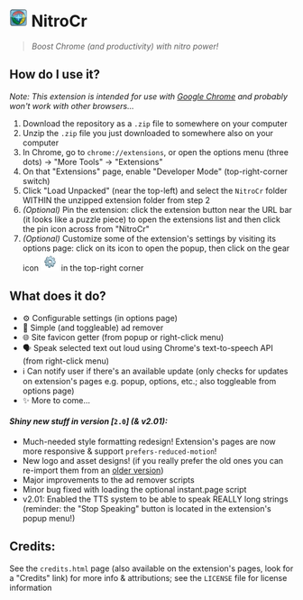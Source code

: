 # ![NitroCr logo](NitroCr/images/icon32.png) NitroCr
> *Boost Chrome (and productivity) with nitro power!*

## How do I use it?
*Note: This extension is intended for use with [Google Chrome](https://www.google.com/chrome/ "https://www.google.com/chrome/") and probably won't work with other browsers...*

1. Download the repository as a `.zip` file to somewhere on your computer
2. Unzip the `.zip` file you just downloaded to somewhere also on your computer
3. In Chrome, go to `chrome://extensions`, or open the options menu (three dots) → "More Tools" → "Extensions"
4. On that "Extensions" page, enable "Developer Mode" (top-right-corner switch)
5. Click "Load Unpacked" (near the top-left) and select the `NitroCr` folder WITHIN the unzipped extension folder from step 2
6. *(Optional)* Pin the extension: click the extension button near the URL bar (it looks like a puzzle piece) to open the extensions list and then click the pin icon across from "NitroCr"
7. *(Optional)* Customize some of the extension's settings by visiting its options page: click on its icon to open the popup, then click on the gear icon ![settings icon](NitroCr/images/settings.png) in the top-right corner

## What does it do?
- ⚙️ Configurable settings (in options page)
- 🧼 Simple (and toggleable) ad remover
- 🌐 Site favicon getter (from popup or right-click menu)
- 🗣 Speak selected text out loud using Chrome's text-to-speech API (from right-click menu)
- ℹ Can notify user if there's an available update (only checks for updates on extension's pages e.g. popup, options, etc.; also toggleable from options page)
- ✨ More to come...

#### ***Shiny new stuff in version [***`2.0`***] (& v2.01):***
- Much-needed style formatting redesign! Extension's pages are now more responsive & support `prefers-reduced-motion`!
- New logo and asset designs! (if you really prefer the old ones you can re-import them from an [older version](https://github.com/qwertya15/NitroCr/commit/020cef0a8923f43e27fa24b6a3063f9cea3c0e73))
- Major improvements to the ad remover scripts
- Minor bug fixed with loading the optional instant.page script
- v2.01: Enabled the TTS system to be able to speak REALLY long strings (reminder: the "Stop Speaking" button is located in the extension's popup menu!)

## Credits:
See the `credits.html` page (also available on the extension's pages, look for a "Credits" link) for more info & attributions; see the `LICENSE` file for license information